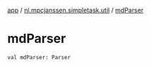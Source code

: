 [app](../index.md) / [nl.mpcjanssen.simpletask.util](index.md) / [mdParser](.)

# mdParser

`val mdParser: Parser`